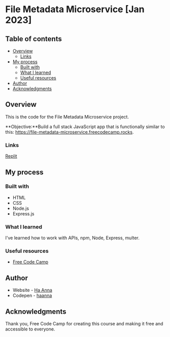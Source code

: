 # File Metadata Microservice [Jan 2023]

## Table of contents

- [Overview](#overview)
  - [Links](#links)
- [My process](#my-process)
  - [Built with](#built-with)
  - [What I learned](#what-i-learned)
  - [Useful resources](#useful-resources)
- [Author](#author)
- [Acknowledgments](#acknowledgments)

## Overview

This is the code for the File Metadata Microservice project. 

**Objective:**Build a full stack JavaScript app that is functionally similar to this: https://file-metadata-microservice.freecodecamp.rocks. 


### Links

[Replit](https://replit.com/@its-haanna/project-filemetadata?v=1)

## My process

### Built with

- HTML
- CSS
- Node.js
- Express.js

### What I learned

I've learned how to work with APIs, npm, Node, Express, multer.

### Useful resources

- [Free Code Camp](https://www.freecodecamp.org/learn)

## Author

- Website - [Ha Anna](https://haanna.com)
- Codepen - [haanna](https://codepen.io/haanna)

## Acknowledgments

Thank you, Free Code Camp for creating this course and making it free and accessible to everyone.
